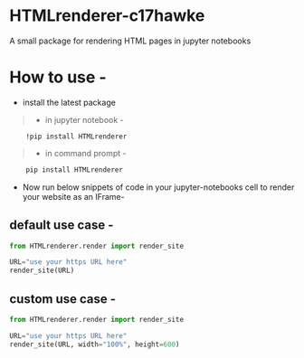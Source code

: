 # HTMLrenderer-c17hawke
A small package for rendering HTML pages in jupyter notebooks

# How to use -

* install the latest package 

> * in jupyter notebook -
```
    !pip install HTMLrenderer
```

> * in command prompt -
```bash    
    pip install HTMLrenderer
```

* Now run below snippets of code in your jupyter-notebooks cell to render your website as an IFrame-

## default use case -
```python
from HTMLrenderer.render import render_site

URL="use your https URL here"
render_site(URL)
```

## custom use case -
```python
from HTMLrenderer.render import render_site

URL="use your https URL here"
render_site(URL, width="100%", height=600)
```
